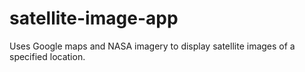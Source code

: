# satellite-image-app
Uses Google maps and NASA imagery to display satellite images of a specified location.
